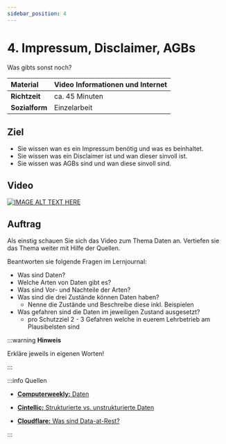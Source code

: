 ```yaml
---
sidebar_position: 4
---
```


# 4. Impressum, Disclaimer, AGBs

Was gibts sonst noch?

| **Material**   | Video Informationen und Internet              |
| :------------- | :-------------------------------------------- |
| **Richtzeit**  | ca. 45 Minuten                                |
| **Sozialform** | Einzelarbeit                                  |

## Ziel

* Sie wissen wan es ein Impressum benötig und was es beinhaltet.
* Sie wissen was ein Disclaimer ist und wan dieser sinvoll ist.
* Sie wissen was AGBs sind und wan diese sinvoll sind.

## Video

[![IMAGE ALT TEXT HERE](https://via.placeholder.com/600x400)](https://www.youtube.com/watch?v=YOUTUBE_VIDEO_ID_HERE)

## Auftrag

Als einstig schauen Sie sich das Video zum Thema Daten an. Vertiefen sie das Thema weiter mit Hilfe der Quellen.

Beantworten sie folgende Fragen im Lernjournal:


- Was sind Daten?
- Welche Arten von Daten gibt es?
 - Was sind Vor- und Nachteile der Arten?
- Was sind die drei Zustände können Daten haben?
  - Nenne die Zustände und Beschreibe diese inkl. Beispielen
- Was gefahren sind die Daten im jeweiligen Zustand ausgesetzt?
  - pro Schutzziel 2 - 3 Gefahren welche in euerem Lehrbetrieb am Plausibelsten sind

:::warning **Hinweis**

Erkläre jeweils in eigenen Worten!

:::

:::info Quellen

- [**Computerweekly:** Daten](https://www.computerweekly.com/de/definition/Daten)

- [**Cintellic:** Strukturierte vs. unstrukturierte Daten](https://www.cintellic.com/wiki/strukturierte-vs-unstrukturierte-daten/)

- [**Cloudflare:** Was sind Data-at-Rest?](https://www.cloudflare.com/de-de/learning/security/glossary/data-at-rest/#:~:text=Data%2Dat%2DRest%20steht%20im,von%20einem%20Softwareprogramm%20verwendet%20werden)

:::